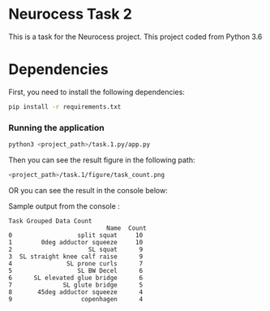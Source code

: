 # Neurocess Task 2
This is a task for the Neurocess project. This project coded from Python 3.6


# Dependencies
First, you need to install the following dependencies:

```bash
pip install -r requirements.txt
```


### Running the application
``` bash    
python3 <project_path>/task.1.py/app.py

```

Then you can see the result figure in the following path:

```bash
<project_path>/task.1/figure/task_count.png
```

OR you can see the result in the console below:

Sample output from the console :
```
Task Grouped Data Count
                           Name  Count
0                  split squat     10
1        0deg adductor squeeze     10
2                     SL squat      9
3  SL straight knee calf raise      9
4               SL prone curls      7
5                  SL BW Decel      6
6      SL elevated glue bridge      6
7              SL glute bridge      5
8       45deg adductor squeeze      4
9                   copenhagen      4
```